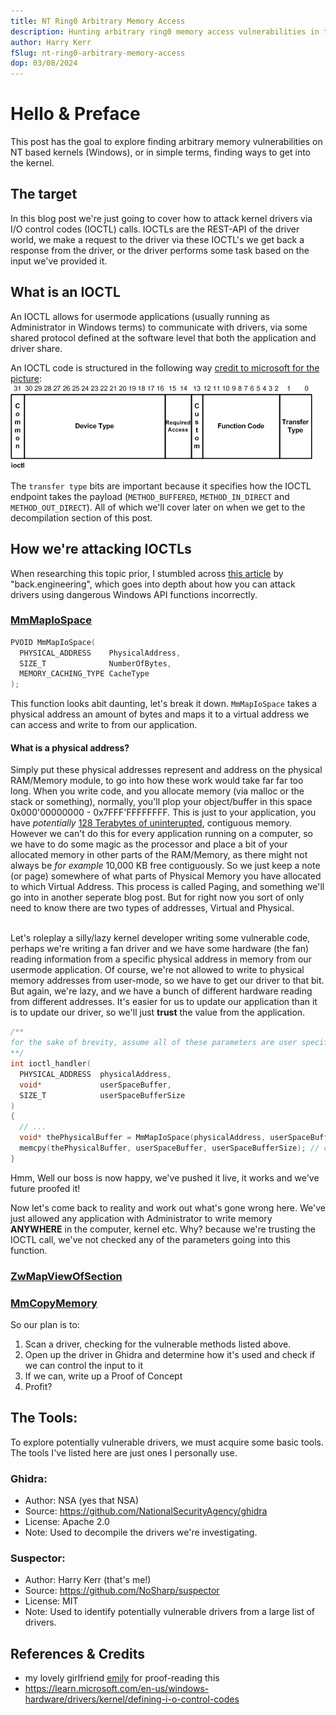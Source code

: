 ```yaml
---
title: NT Ring0 Arbitrary Memory Access
description: Hunting arbitrary ring0 memory access vulnerabilities in the wild
author: Harry Kerr
fSlug: nt-ring0-arbitrary-memory-access
dop: 03/08/2024
---
```


# Hello & Preface

This post has the goal to explore finding arbitrary memory vulnerabilities on NT based kernels (Windows), or in simple terms, finding ways to get into the kernel.

## The target

In this blog post we're just going to cover how to attack kernel drivers via I/O control codes (IOCTL) calls.
IOCTLs are the REST-API of the driver world, we make a request to the driver via these IOCTL's
we get back a response from the driver, or the driver performs some task based on the input we've provided it.

## What is an IOCTL

An IOCTL allows for usermode applications (usually running as Administrator in Windows terms) to communicate with drivers, via some shared protocol defined at the software level that both the application and driver share.

An IOCTL code is structured in the following way [credit to microsoft for the picture](https://learn.microsoft.com/en-us/windows-hardware/drivers/kernel/defining-i-o-control-codes):
![A diagram specifying the structure of an IOCTL code, the important part is the 12th to 2nd bit containing the function code](../../../public/blog/nt-ring0-arbitrary-memory-access/ioctl-1.png)

The `transfer type` bits are important because it specifies how the IOCTL endpoint takes the payload (`METHOD_BUFFERED`, `METHOD_IN_DIRECT` and `METHOD_OUT_DIRECT`).
All of which we'll cover later on when we get to the decompilation section of this post.

## How we're attacking IOCTLs

When researching this topic prior, I stumbled across [this article](https://blog.back.engineering/01/11/2020/) by "back.engineering",
which goes into depth about how you can attack drivers using dangerous Windows API functions incorrectly.

### [MmMapIoSpace](https://learn.microsoft.com/en-us/windows-hardware/drivers/ddi/wdm/nf-wdm-mmmapiospace)

```cpp
PVOID MmMapIoSpace(
  PHYSICAL_ADDRESS    PhysicalAddress,
  SIZE_T              NumberOfBytes,
  MEMORY_CACHING_TYPE CacheType
);
```

This function looks abit daunting, let's break it down.
`MmMapIoSpace` takes a physical address an amount of bytes and maps it to a virtual address we can access and write to from our application.

#### What is a physical address?
Simply put these physical addresses represent and address on the physical RAM/Memory module, to go into how these work would take far far too long. 
When you write code, and you allocate memory (via malloc or the stack or something), normally, you'll plop your object/buffer in this space 0x000'00000000 - 0x7FFF'FFFFFFFF. 
This is just to your application, you have *potentially* [128 Terabytes of uninterupted](https://learn.microsoft.com/en-us/windows-hardware/drivers/gettingstarted/virtual-address-spaces), contiguous memory.
However we can't do this for every application running on a computer, so we have to do some magic as the processor and place a bit of your allocated memory in other parts of the RAM/Memory, as there might not always be *for example* 10,000 KB free contiguously. So we just keep a note (or page) somewhere of what parts of Physical Memory you have allocated to which Virtual Address.
This process is called Paging, and something we'll go into in another seperate blog post. 
But for right now you sort of only need to know there are two types of addresses, Virtual and Physical.


\
Let's roleplay a silly/lazy kernel developer writing some vulnerable code, perhaps we're writing a fan driver
and we have some hardware (the fan) reading information from a specific physical address in memory from our usermode application.
Of course, we're not allowed to write to physical memory addresses from user-mode, so we have to get our driver to that bit.
But again, we're lazy, and we have a bunch of different hardware reading from different addresses.
It's easier for us to update our application than it is to update our driver, so we'll just **trust** the value from the application.
```c
/**
for the sake of brevity, assume all of these parameters are user specified
**/
int ioctl_handler(
  PHYSICAL_ADDRESS  physicalAddress,
  void*             userSpaceBuffer,
  SIZE_T            userSpaceBufferSize
)
{
  // ...
  void* thePhysicalBuffer = MmMapIoSpace(physicalAddress, userSpaceBufferSize, MmNonCached)
  memcpy(thePhysicalBuffer, userSpaceBuffer, userSpaceBufferSize); // copy memory into mapped buffer
}
```
Hmm, Well our boss is now happy, we've pushed it live, it works and we've future proofed it!

Now let's come back to reality and work out what's gone wrong here. We've just allowed any application with Administrator to write memory **ANYWHERE** in the computer, kernel etc. 
Why? because we're trusting the IOCTL call, we've not checked any of the parameters going into this function.


### [ZwMapViewOfSection](https://learn.microsoft.com/en-us/windows-hardware/drivers/ddi/wdm/nf-wdm-zwmapviewofsection)

### [MmCopyMemory](https://learn.microsoft.com/en-us/windows-hardware/drivers/ddi/ntddk/nf-ntddk-mmcopymemory)

So our plan is to:

1. Scan a driver, checking for the vulnerable methods listed above.
2. Open up the driver in Ghidra and determine how it's used and check if we can control the input to it
3. If we can, write up a Proof of Concept
4. Profit?

## The Tools:

To explore potentially vulnerable drivers, we must acquire some basic tools. The tools I've listed here are just
ones I personally use.

### Ghidra:

- Author: NSA (yes that NSA)
- Source: https://github.com/NationalSecurityAgency/ghidra
- License: Apache 2.0
- Note: Used to decompile the drivers we're investigating.

### Suspector:

- Author: Harry Kerr (that's me!)
- Source: https://github.com/NoSharp/suspector
- License: MIT
- Note: Used to identify potentially vulnerable drivers from a large list of drivers.

## References & Credits

- my lovely girlfriend [emily](https://emilymedhurst.gay/) for proof-reading this
- https://learn.microsoft.com/en-us/windows-hardware/drivers/kernel/defining-i-o-control-codes
